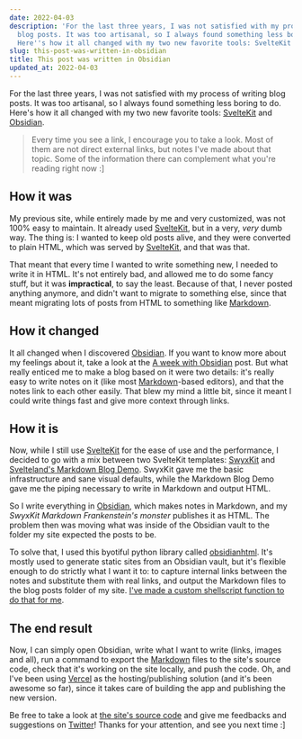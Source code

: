 ```yaml
---
date: 2022-04-03
description: 'For the last three years, I was not satisfied with my process of writing
  blog posts. It was too artisanal, so I always found something less boring to do.
  Here''s how it all changed with my two new favorite tools: SvelteKit and Obsidian.'
slug: this-post-was-written-in-obsidian
title: This post was written in Obsidian
updated_at: 2022-04-03
---
```

   
For the last three years, I was not satisfied with my process of writing blog posts. It was too artisanal, so I always found something less boring to do. Here's how it all changed with my two new favorite tools: [SvelteKit](/blog/notes/SvelteKit) and [Obsidian](/blog/notes/Obsidian).   
   
> Every time you see a link, I encourage you to take a look. Most of them are not direct external links, but notes I've made about that topic. Some of the information there can complement what you're reading right now :]   
   
## How it was    
My previous site, while entirely made by me and very customized, was not 100% easy to maintain. It already used [SvelteKit](/blog/notes/SvelteKit), but in a very, *very* dumb way. The thing is: I wanted to keep old posts alive, and they were converted to plain HTML, which was served by [SvelteKit](/blog/notes/SvelteKit), and that was that.   
   
That meant that every time I wanted to write something new, I needed to write it in HTML. It's not entirely bad, and allowed me to do some fancy stuff, but it was **impractical**, to say the least. Because of that, I never posted anything anymore, and didn't want to migrate to something else, since that meant migrating lots of posts from HTML to something like [Markdown](/blog/notes/Markdown).   
   
## How it changed    
It all changed when I discovered [Obsidian](/blog/notes/Obsidian). If you want to know more about my feelings about it, take a look at the [A week with Obsidian](/blog/a-week-with-obsidian) post. But what really enticed me to make a blog based on it were two details: it's really easy to write notes on it (like most [Markdown](/blog/notes/Markdown)-based editors), and that the notes link to each other easily. That blew my mind a little bit, since it meant I could write things fast and give more context through links.   
   
## How it is    
Now, while I still use [SvelteKit](/blog/notes/SvelteKit) for the ease of use and the performance, I decided to go with a mix between two SvelteKit templates: [SwyxKit](https://github.com/sw-yx/swyxkit) and [Svelteland's Markdown Blog Demo](https://github.com/svelteland/svelte-kit-blog-demo). SwyxKit gave me the basic infrastructure and sane visual defaults, while the Markdown Blog Demo gave me the piping necessary to write in Markdown and output HTML.   
   
So I write everything in [Obsidian](/blog/notes/Obsidian), which makes notes in Markdown, and my *SwyxKit Markdown Frankenstein's monster* publishes it as HTML. The problem then was moving what was inside of the Obsidian vault to the folder my site expected the posts to be.   
   
To solve that, I used this byotiful python library called [obsidianhtml](https://obsidian-html.github.io/). It's mostly used to generate static sites from an Obsidian vault, but it's flexible enough to do strictly what I want it to: to capture internal links between the notes and substitute them with real links, and output the Markdown files to the blog posts folder of my site. [I've made a custom shellscript function to do that for me](/blog/notes/obsidianhtml-configs-and-script).   
   
## The end result   
Now, I can simply open Obsidian, write what I want to write (links, images and all), run a command to export the [Markdown](/blog/notes/Markdown) files to the site's source code, check that it's working on the site locally, and push the code. Oh, and I've been using [Vercel](vercel.com) as the hosting/publishing solution (and it's been awesome so far), since it takes care of building the app and publishing the new version.   
   
Be free to take a look at [the site's source code](https://github.com/lucianoratamero/swyxkit-blog/) and give me feedbacks and suggestions on [Twitter](https://twitter.com/lucianoratamero)! Thanks for your attention, and see you next time :]